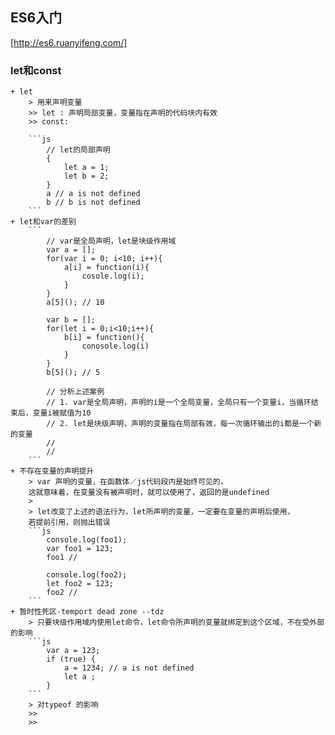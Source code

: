 ## ES6入门
[http://es6.ruanyifeng.com/]
### let和const
	+ let
		> 用来声明变量
		>> let : 声明局部变量，变量指在声明的代码块内有效
		>> const: 

		```js
			// let的局部声明
			{
				let a = 1;
				let b = 2;
			}
			a // a is not defined
			b // b is not defined
		```
	+ let和var的差别
		```
			// var是全局声明，let是块级作用域
			var a = [];
			for(var i = 0; i<10; i++){
				a[i] = function(i){
					cosole.log(i);
				}
			}
			a[5](); // 10

			var b = [];
			for(let i = 0;i<10;i++){
				b[i] = function(){
					conosole.log(i)
				}
			}
			b[5](); // 5

			// 分析上述案例
			// 1. var是全局声明，声明的i是一个全局变量，全局只有一个变量i，当循环结束后，变量i被赋值为10
			// 2. let是块级声明，声明的变量指在局部有效，每一次循环输出的i都是一个新的变量
			//
			//
		```
	+ 不存在变量的声明提升
		> var 声明的变量，在函数体／js代码段内是始终可见的，
		这就意味着，在变量没有被声明时，就可以使用了，返回的是undefined
		> 
		> let改变了上述的语法行为，let所声明的变量，一定要在变量的声明后使用，
		若提前引用，则抛出错误
		```js
			console.log(foo1);
			var foo1 = 123;
			foo1 //

			console.log(foo2);
			let foo2 = 123; 
			foo2 //
		```
	+ 暂时性死区-temport dead zone --tdz
		> 只要块级作用域内使用let命令，let命令所声明的变量就绑定到这个区域，不在受外部的影响
		```js
			var a = 123;
			if (true) {
				a = 1234; // a is not defined
				let a ;
			}
		```
		> 对typeof 的影响
		>>
		>>